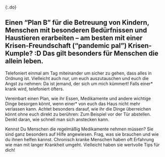 {:.do}
## Einen “Plan B” für die Betreuung von Kindern, Menschen mit besonderen Bedürfnissen und Haustieren erarbeiten – am besten mit einer Krisen-Freundschaft (“pandemic pal”) Krisen-Kumple? :D Das gilt besonders für Menschen die allein leben. 

Telefoniert einmal am Tag miteinander um sicher zu gehen, dass alles in Ordnung ist. Vielleicht auch nur, um euch auszutauschen und euch die Angst zu nehmen: Da ist jemand, der sich um mich kümmert! Falls einer* krank wird, telefoniert öfters. 

Vereinbart einen Plan, wie ihr Essen, Medikamente und andere wichtige Dinge besorgen könnt, wenn einer* von euch das Haus nicht mehr verlassen kann. Achtet besonders darauf, wie ihr die Dinge überreichen könnt ohne euch direkt zu berühren: Zum Beispiel vor der Tür abstellen. Denkt daran, wie schnell man sich anstecken kann. 

Kennst Du Menschen die regelmäßig Medikamente nehmen müssen? Sie sind ganz besonders auf Hilfe angewiesen. Frag, was sie brauchen und wie du ihnen helfen kannst. Chronisch kranke Menschen haben oft Erfahrung wie man mit langer Krankheit umgeht. Vielleicht haben sie wertvolle Tips für dich!
